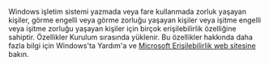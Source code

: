 Windows işletim sistemi yazmada veya fare kullanmada zorluk yaşayan kişiler, görme engelli veya görme zorluğu yaşayan kişiler veya işitme engelli veya işitme zorluğu yaşayan kişiler için birçok erişilebilirlik özelliğine sahiptir. Özellikler Kurulum sırasında yüklenir. Bu özellikler hakkında daha fazla bilgi için Windows'ta Yardım'a ve [Microsoft Erişilebilirlik web sitesine](http://go.microsoft.com/fwlink/?LinkId=8431) bakın.

<!--HONumber=Jun16_HO4-->


